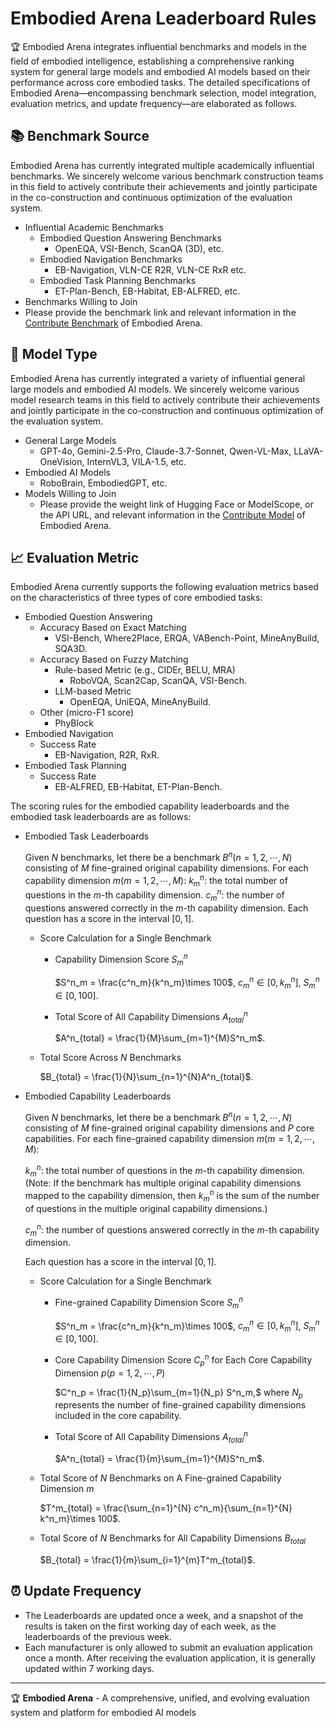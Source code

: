 # Embodied Arena Leaderboard Rules

🏆 Embodied Arena integrates influential benchmarks and models in the field of embodied intelligence, establishing a comprehensive ranking system for general large models and embodied AI models based on their performance across core embodied tasks. The detailed specifications of Embodied Arena—encompassing benchmark selection, model integration, evaluation metrics, and update frequency—are elaborated as follows.

## 📚 Benchmark Source

Embodied Arena has currently integrated multiple academically influential benchmarks. We sincerely welcome various benchmark construction teams in this field to actively contribute their achievements and jointly participate in the co-construction and continuous optimization of the evaluation system.

- Influential Academic Benchmarks
  - Embodied Question Answering Benchmarks
    - OpenEQA, VSI-Bench, ScanQA (3D), etc.
  - Embodied Navigation Benchmarks
    - EB-Navigation, VLN-CE R2R, VLN-CE RxR etc.
  - Embodied Task Planning Benchmarks
    - ET-Plan-Bench, EB-Habitat, EB-ALFRED, etc.
- Benchmarks Willing to Join
- Please provide the benchmark link and relevant information in the [Contribute Benchmark](https://www.embodied-arena.com/#/googleform/2ncVcX8K6quaEc7TA?height=2029) of Embodied Arena.

## 🤖 Model Type

Embodied Arena has currently integrated a variety of influential general large models and embodied AI models. We sincerely welcome various model research teams in this field to actively contribute their achievements and jointly participate in the co-construction and continuous optimization of the evaluation system.

- General Large Models
  - GPT-4o, Gemini-2.5-Pro, Claude-3.7-Sonnet, Qwen-VL-Max, LLaVA-OneVision, InternVL3, VILA-1.5, etc.
- Embodied AI Models
  - RoboBrain, EmbodiedGPT, etc.
- Models Willing to Join
  - Please provide the weight link of Hugging Face or ModelScope, or the API URL, and relevant information in the [Contribute Model](https://www.embodied-arena.com/#/googleform/CLAcMUbvU7TsNeKD8?height=2157) of Embodied Arena.

## 📈 Evaluation Metric

Embodied Arena currently supports the following evaluation metrics based on the characteristics of three types of core embodied tasks:

- Embodied Question Answering
  - Accuracy Based on Exact Matching
    - VSI-Bench, Where2Place, ERQA, VABench-Point, MineAnyBuild, SQA3D.
  - Accuracy Based on Fuzzy Matching
    - Rule-based Metric (e.g., CIDEr, BELU, MRA)
      - RoboVQA, Scan2Cap, ScanQA, VSI-Bench.
    - LLM-based Metric
      - OpenEQA, UniEQA, MineAnyBuild.
  - Other (micro-F1 score)
    - PhyBlock
- Embodied Navigation
  - Success Rate
    - EB-Navigation, R2R, RxR.
- Embodied Task Planning
  - Success Rate
    - EB-ALFRED, EB-Habitat, ET-Plan-Bench.

The scoring rules for the embodied capability leaderboards and the embodied task leaderboards are as follows:

- Embodied Task Leaderboards

  Given $N$ benchmarks, let there be a benchmark $B^n(n=1,2,\cdots, N)$ consisting of $M$ fine-grained original capability dimensions. For each capability dimension $m(m=1,2,\cdots,M)$:
  $k^n_m$: the total number of questions in the $m$-th capability dimension.
  $c^n_m$: the number of questions answered correctly in the $m$-th capability dimension.
  Each question has a score in the interval $[0,1]$.

  - Score Calculation for a Single Benchmark

    - Capability Dimension Score $S^n_m$

      $S^n_m = \frac{c^n_m}{k^n_m}\times 100$, $c^n_m\in [0,k^n_m]$, $S^n_m\in [0,100]$.

    - Total Score of All Capability Dimensions $A^n_{total}$

      $A^n_{total} = \frac{1}{M}\sum_{m=1}^{M}S^n_m$.

  - Total Score Across $N$ Benchmarks

    $B_{total} = \frac{1}{N}\sum_{n=1}^{N}A^n_{total}$.

- Embodied Capability Leaderboards

  Given $N$ benchmarks, let there be a benchmark $B^n(n=1,2,\cdots, N)$ consisting of $M$ fine-grained original capability dimensions and $P$ core capabilities. For each fine-grained capability dimension $m(m=1,2,\cdots,M)$:

  $k^n_m$: the total number of questions in the $m$-th capability dimension. (Note: If the benchmark has multiple original capability dimensions mapped to the capability dimension, then $k^n_m$ is the sum of the number of questions in the multiple original capability dimensions.)

  $c^n_m$: the number of questions answered correctly in the $m$-th capability dimension.

  Each question has a score in the interval $[0,1]$.

  - Score Calculation for a Single Benchmark

    - Fine-grained Capability Dimension Score $S^n_m$

      $S^n_m = \frac{c^n_m}{k^n_m}\times 100$, $c^n_m\in [0,k^n_m]$, $S^n_m\in [0,100]$.

    - Core Capability Dimension Score $C^n_p$ for Each Core Capability Dimension $p(p=1,2,\cdots,P)$

      $C^n_p = \frac{1}{N_p}\sum_{m=1}{N_p} S^n_m,$ where $N_p$ represents the number of fine-grained capability dimensions included in the core capability.

    - Total Score of All Capability Dimensions $A^n_{total}$

      $A^n_{total} = \frac{1}{m}\sum_{m=1}^{M}S^n_m$.

  - Total Score of $N$ Benchmarks on A Fine-grained Capability Dimension $m$

    $T^m_{total} = \frac{\sum_{n=1}^{N} c^n_m}{\sum_{n=1}^{N} k^n_m}\times 100$.

  - Total Score of $N$ Benchmarks for All Capability Dimensions $B_{total}$

    $B_{total} = \frac{1}{m}\sum_{i=1}^{m}T^m_{total}$.

## ⏰ Update Frequency

- The Leaderboards are updated once a week, and a snapshot of the results is taken on the first working day of each week, as the leaderboards of the previous week.
- Each manufacturer is only allowed to submit an evaluation application once a month. After receiving the evaluation application, it is generally updated within 7 working days.

---

🏆 **Embodied Arena** - A comprehensive, unified, and evolving evaluation system and platform for embodied AI models
